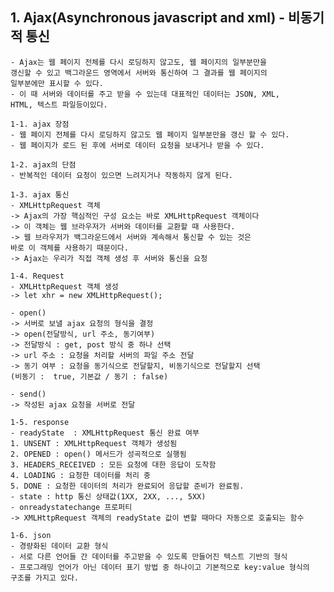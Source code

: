 
## 1. Ajax(Asynchronous javascript and xml) - 비동기적 통신
    - Ajax는 웹 페이지 전체를 다시 로딩하지 않고도, 웹 페이지의 일부분만을
    갱신할 수 있고 백그라운드 영역에서 서버와 통신하여 그 결과를 웹 페이지의
    일부분에만 표시할 수 있다. 
    - 이 때 서버와 데이터를 주고 받을 수 있는데 대표적인 데이터는 JSON, XML,
    HTML, 텍스트 파일등이있다.

    1-1. ajax 장점
    - 웹 페이지 전체를 다시 로딩하지 않고도 웹 페이지 일부분만을 갱신 할 수 있다.
    - 웹 페이지가 로드 된 후에 서버로 데이터 요청을 보내거나 받을 수 있다.

    1-2. ajax의 단점
    - 반복적인 데이터 요청이 있으면 느려지거나 작동하지 않게 된다.

    1-3. ajax 통신
    - XMLHttpRequest 객체
    -> Ajax의 가장 핵심적인 구성 요소는 바로 XMLHttpRequest 객체이다
    -> 이 객체는 웹 브라우저가 서버와 데이터를 교환할 때 사용한다.
    -> 웹 브라우저가 백그라운드에서 서버와 계속해서 통신할 수 있는 것은
    바로 이 객체를 사용하기 때문이다. 
    -> Ajax는 우리가 직접 객체 생성 후 서버와 통신을 요청

    1-4. Request
    - XMLHttpRequest 객체 생성
    -> let xhr = new XMLHttpRequest();

    - open()
    -> 서버로 보낼 ajax 요청의 형식을 결정
    -> open(전달방식, url 주소, 동기여부)
    -> 전달방식 : get, post 방식 중 하나 선택
    -> url 주소 : 요청을 처리할 서버의 파일 주소 전달
    -> 동기 여부 : 요청을 동기식으로 전달할지, 비동기식으로 전달할지 선택
    (비동기 :  true, 기본값 / 동기 : false)

    - send()
    -> 작성된 ajax 요청을 서버로 전달

    1-5. response
    - readyState  : XMLHttpRequest 통신 완료 여부
    1. UNSENT : XMLHttpRequest 객체가 생성됨
    2. OPENED : open() 메서드가 성곡적으로 실행됨
    3. HEADERS_RECEIVED : 모든 요청에 대한 응답이 도착함
    4. LOADING : 요청한 데이터를 처리 중
    5. DONE : 요청한 데이터의 처리가 완료되어 응답할 준비가 완료됨.
    - state : http 통신 상태값(1XX, 2XX, ..., 5XX)
    - onreadystatechange 프로퍼티
    -> XMLHttpRequest 객체의 readyState 값이 변할 때마다 자동으로 호출되는 함수

    1-6. json
    - 경량화된 데이터 교환 형식
    - 서로 다른 언어들 간 데이터를 주고받을 수 있도록 만들어진 텍스트 기반의 형식
    - 프로그래밍 언어가 아닌 데이터 표기 방법 중 하나이고 기본적으로 key:value 형식의
    구조를 가지고 있다.